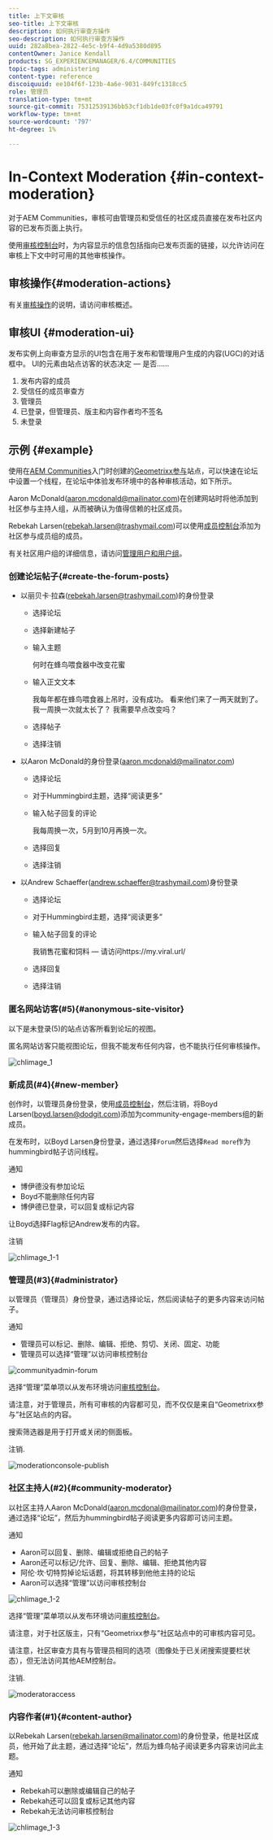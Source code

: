 ```yaml
---
title: 上下文审核
seo-title: 上下文审核
description: 如何执行审查方操作
seo-description: 如何执行审查方操作
uuid: 282a8bea-2822-4e5c-b9f4-4d9a5380d895
contentOwner: Janice Kendall
products: SG_EXPERIENCEMANAGER/6.4/COMMUNITIES
topic-tags: administering
content-type: reference
discoiquuid: ee104f6f-123b-4a6e-9031-849fc1318cc5
role: 管理员
translation-type: tm+mt
source-git-commit: 75312539136bb53cf1db1de03fc0f9a1dca49791
workflow-type: tm+mt
source-wordcount: '797'
ht-degree: 1%

---
```



# In-Context Moderation {#in-context-moderation}

对于AEM Communities，审核可由管理员和受信任的社区成员直接在发布社区内容的已发布页面上执行。

使用[审核控制台](moderation.md)时，为内容显示的信息包括指向已发布页面的链接，以允许访问在审核上下文中时可用的其他审核操作。

## 审核操作{#moderation-actions}

有关[审核操作](moderate-ugc.md#moderation-actions)的说明，请访问审核概述。

## 审核UI {#moderation-ui}

发布实例上向审查方显示的UI包含在用于发布和管理用户生成的内容(UGC)的对话框中。 UI的元素由站点访客的状态决定 — 是否……

1. 发布内容的成员
1. 受信任的成员审查方
1. 管理员
1. 已登录，但管理员、版主和内容作者均不签名
1. 未登录

## 示例 {#example}

使用在[AEM Communities](getting-started.md)入门时创建的[Geometrixx参与](http://localhost:4503/content/sites/engage/en.html)站点，可以快速在论坛中设置一个线程，在论坛中体验发布环境中的各种审核活动，如下所示。

Aaron McDonald(aaron.mcdonald@mailinator.com)在创建网站时将他添加到社区参与主持人组，从而被确认为值得信赖的社区成员。

Rebekah Larsen(rebekah.larsen@trashymail.com)可以使用[成员控制台](members.md)添加为社区参与成员组的成员。

有关社区用户组的详细信息，请访问[管理用户和用户组](users.md)。

### 创建论坛帖子{#create-the-forum-posts}

* 以丽贝卡·拉森(rebekah.larsen@trashymail.com)的身份登录

   * 选择论坛
   * 选择新建帖子
   * 输入主题

      何时在蜂鸟喂食器中改变花蜜

   * 输入正文文本

      我每年都在蜂鸟喂食器上吊时，没有成功。 看来他们来了一两天就到了。 我一周换一次就太长了？ 我需要早点改变吗？
   * 选择帖子
   * 选择注销

* 以Aaron McDonald的身份登录(aaron.mcdonald@mailinator.com)

   * 选择论坛
   * 对于Hummingbird主题，选择“阅读更多”
   * 输入帖子回复的评论

      我每周换一次，5月到10月再换一次。

   * 选择回复
   * 选择注销

* 以Andrew Schaeffer(andrew.schaeffer@trashymail.com)身份登录

   * 选择论坛
   * 对于Hummingbird主题，选择“阅读更多”
   * 输入帖子回复的评论

      我销售花蜜和饲料 — 请访问https://my.viral.url/

   * 选择回复
   * 选择注销

### 匿名网站访客(#5){#anonymous-site-visitor}

以下是未登录(5)的站点访客所看到论坛的视图。

匿名网站访客只能视图论坛，但我不能发布任何内容，也不能执行任何审核操作。

![chlimage_1](assets/chlimage_1.png)

### 新成员(#4){#new-member}

创作时，以管理员身份登录，使用[成员控制台](members.md)，然后注销，将Boyd Larsen(boyd.larsen@dodgit.com)添加为community-engage-members组的新成员。

在发布时，以Boyd Larsen身份登录，通过选择`Forum`然后选择`Read more`作为hummingbird帖子访问线程。

通知

* 博伊德没有参加论坛
* Boyd不能删除任何内容
* 博伊德已登录，可以回复或标记内容

让Boyd选择Flag标记Andrew发布的内容。

注销

![chlimage_1-1](assets/chlimage_1-1.png)

### 管理员(#3){#administrator}

以管理员（管理员）身份登录，通过选择论坛，然后阅读帖子的更多内容来访问帖子。

通知

* 管理员可以标记、删除、编辑、拒绝、剪切、关闭、固定、功能
* 管理员可以选择“管理”以访问审核控制台

![communityadmin-forum](assets/communityadmin-forum.png)

选择“管理”菜单项以从发布环境访问[审核控制台](moderation.md)。

请注意，对于管理员，所有可审核的内容都可见，而不仅仅是来自“Geometrixx参与”社区站点的内容。

搜索筛选器是用于打开或关闭的侧面板。

注销.

![moderationconsole-publish](assets/moderationconsole-publish.png)

### 社区主持人(#2){#community-moderator}

以社区主持人Aaron McDonald(aaron.mcdonal@mailinator.com)的身份登录，通过选择“论坛”，然后为hummingbird帖子阅读更多内容即可访问主题。

通知

* Aaron可以回复、删除、编辑或拒绝自己的帖子
* Aaron还可以标记/允许、回复、删除、编辑、拒绝其他内容
* 阿伦·坎·切特剪掉论坛话题，将其转移到他他主持的论坛
* Aaron可以选择“管理”以访问审核控制台

![chlimage_1-2](assets/chlimage_1-2.png)

选择“管理”菜单项以从发布环境访问[审核控制台](moderation.md)。

请注意，对于社区版主，只有“Geometrixx参与”社区站点中的可审核内容可见。

请注意，社区审查方具有与管理员相同的选项（图像处于已关闭搜索提要栏状态），但无法访问其他AEM控制台。

注销.

![moderatoraccess](assets/moderatoraccess.png)

### 内容作者(#1){#content-author}

以Rebekah Larsen(rebekah.larsen@mailinator.com)的身份登录，他是社区成员，他开始了此主题，通过选择“论坛”，然后为蜂鸟帖子阅读更多内容来访问此主题。

通知

* Rebekah可以删除或编辑自己的帖子
* Rebekah还可以回复或标记其他内容
* Rebekah无法访问审核控制台

![chlimage_1-3](assets/chlimage_1-3.png)


